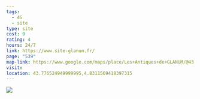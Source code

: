 ```yaml
---
tags:
  - 4S
  - site
type: site
cost: 0
rating: 4
hours: 24/7
link: https://www.site-glanum.fr/
page: "539"
map-link: https://www.google.com/maps/place/Les+Antiques+de+GLANUM/@43.7764616,4.8285854,17z/data=!3m1!4b1!4m6!3m5!1s0x12b5e4408818808b:0x4e5d80185466040a!8m2!3d43.7764578!4d4.8311603!16s%2Fg%2F1tht906l?entry=ttu&g_ep=EgoyMDI0MTAwMi4xIKXMDSoASAFQAw%3D%3D
visit: 
location: 43.776524949999995,4.8311569418397315
---
```

![](https://lh5.googleusercontent.com/p/AF1QipPU-EqtDLPEiqmF9f7O6UnlQEFUh6Y5Y8MRIFsm=w408-h305-k-no)